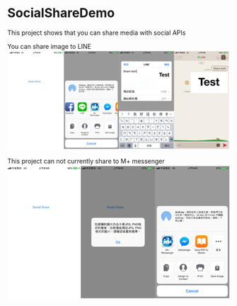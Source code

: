 # SocialShareDemo
This project shows that you can share media with social APIs

You can share image to LINE
![image](https://github.com/DannyYang/SocialShareDemo/blob/master/snapshot/share1.png)



This project can not currently share to M+ messenger
![image](https://github.com/DannyYang/SocialShareDemo/blob/master/snapshot/share2.png)
